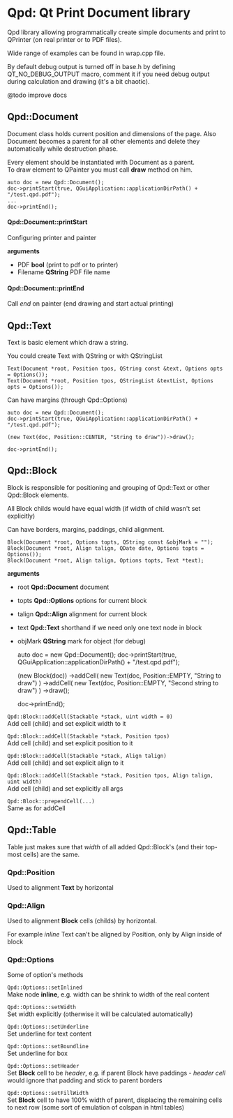 # Qpd: Qt Print Document library

Qpd library allowing programmatically create simple documents and print to
QPrinter (on real printer or to PDF files).

Wide range of examples can be found in wrap.cpp file.

By default debug output is turned off in base.h by defining
QT_NO_DEBUG_OUTPUT macro, comment it if you need debug output during
calculation and drawing (it's a bit chaotic).

@todo improve docs

## Qpd::Document
Document class holds current position and dimensions of the page. Also
Document becomes a parent for all other elements and delete they
automatically while destruction phase.

Every element should be instantiated with Document as a parent.  
To draw element to QPainter you must call **draw** method on him.

    auto doc = new Qpd::Document();
    doc->printStart(true, QGuiApplication::applicationDirPath() + "/test.qpd.pdf");
    ...
    doc->printEnd();

#### Qpd::Document::printStart
Configuring printer and painter

**arguments**
- PDF **bool** (print to pdf or to printer)
- Filename **QString** PDF file name

#### Qpd::Document::printEnd
Call *end* on painter (end drawing and start actual printing)

## Qpd::Text
Text is basic element which draw a string.

You could create Text with QString or with QStringList

`Text(Document *root, Position tpos, QString const &text, Options opts = Options());`  
`Text(Document *root, Position tpos, QStringList &textList, Options opts = Options());`

Can have margins (through Qpd::Options)

    auto doc = new Qpd::Document();
    doc->printStart(true, QGuiApplication::applicationDirPath() + "/test.qpd.pdf");
     
    (new Text(doc, Position::CENTER, "String to draw"))->draw();
     
    doc->printEnd();

## Qpd::Block
Block is responsible for positioning and grouping of Qpd::Text or other
Qpd::Block elements.

All Block childs would have equal width (if width of child wasn't set
explicitly)

Can have borders, margins, paddings, child alignment.

    Block(Document *root, Options topts, QString const &objMark = "");
    Block(Document *root, Align talign, QDate date, Options topts = Options());
    Block(Document *root, Align talign, Options topts, Text *text);

**arguments**
- root **Qpd::Document** document
- topts **Qpd::Options** options for current block
- talign **Qpd::Align** alignment for current block
- text **Qpd::Text** shorthand if we need only one text node in block 
- objMark **QString** mark for object (for debug)  
  
  
  
    auto doc = new Qpd::Document();
    doc->printStart(true, QGuiApplication::applicationDirPath() + "/test.qpd.pdf");
     
    (new Block(doc))
    ->addCell(
        new Text(doc, Position::EMPTY, "String to draw")
    )
    ->addCell(
        new Text(doc, Position::EMPTY, "Second string to draw")
    )
    ->draw();
     
    doc->printEnd();

`Qpd::Block::addCell(Stackable *stack, uint width = 0)`  
Add cell (child) and set explicit width to it

`Qpd::Block::addCell(Stackable *stack, Position tpos)`  
Add cell (child) and set explicit position to it

`Qpd::Block::addCell(Stackable *stack, Align talign)`  
Add cell (child) and set explicit align to it

`Qpd::Block::addCell(Stackable *stack, Position tpos, Align talign, uint width)`  
Add cell (child) and set explicitly all args

`Qpd::Block::prependCell(...)`  
Same as for addCell

## Qpd::Table
Table just makes sure that *width* of all added Qpd::Block's (and their
top-most cells) are the same.

### Qpd::Position
Used to alignment **Text** by horizontal

### Qpd::Align
Used to alignment **Block** cells (childs) by horizontal.

For example *inline* Text can't be aligned by Position, only by Align
inside of block

### Qpd::Options
Some of option's methods

`Qpd::Options::setInlined`  
Make node **inline**, e.g. width can be shrink to width of the real content

`Qpd::Options::setWidth`  
Set width explicitly (otherwise it will be calculated automatically) 

`Qpd::Options::setUnderline`  
Set underline for text content

`Qpd::Options::setBoundline`  
Set underline for box

`Qpd::Options::setHeader`  
Set **Block** cell to be *header*, e.g. if parent Block have paddings -
*header cell* would ignore that padding and stick to parent borders

`Qpd::Options::setFillWidth`  
Set **Block** cell to have 100% width of parent, displacing the remaining
cells to next row (some sort of emulation of colspan in html tables)

